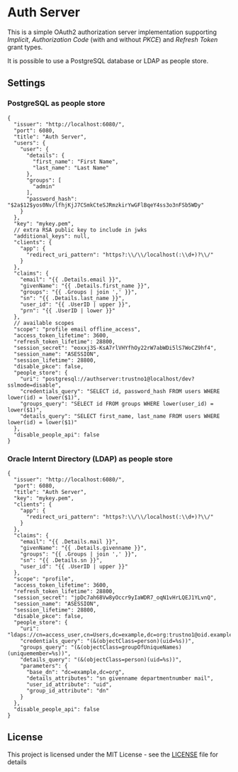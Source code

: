 # Auth Server

This is a simple OAuth2 authorization server implementation supporting *Implicit*,
*Authorization Code* (with and without *PKCE*) and *Refresh Token* grant types.

It is possible to use a PostgreSQL database or LDAP as people store.

## Settings

### PostgreSQL as people store

```jsonc
{
  "issuer": "http://localhost:6080/",
  "port": 6080,
  "title": "Auth Server",
  "users": {
    "user": {
      "details": {
        "first_name": "First Name",
        "last_name": "Last Name"
      },
      "groups": [
        "admin"
      ],
      "password_hash": "$2a$12$yos0Nv/lfhjKjJ7CSmkCteSJRmzkirYwGFlBqeY4ss3o3nFSb5WDy"
    }
  },
  "key": "mykey.pem",
  // extra RSA public key to include in jwks
  "additional_keys": null,
  "clients": {
    "app": {
      "redirect_uri_pattern": "https?:\\/\\/localhost(:\\d+)?\\/"
    }
  },
  "claims": {
    "email": "{{ .Details.email }}",
    "givenName": "{{ .Details.first_name }}",
    "groups": "{{ .Groups | join ',' }}",
    "sn": "{{ .Details.last_name }}",
    "user_id": "{{ .UserID | upper }}",
    "prn": "{{ .UserID | lower }}"
  },
  // available scopes
  "scope": "profile email offline_access",
  "access_token_lifetime": 3600,
  "refresh_token_lifetime": 28800,
  "session_secret": "eoxxj3S-KsA7rlVHYfhOy22rW7abWDi5lS7WoCZ9hf4",
  "session_name": "ASESSION",
  "session_lifetime": 28800,
  "disable_pkce": false,
  "people_store": {
    "uri": "postgresql://authserver:trustno1@localhost/dev?sslmode=disable",
    "credentials_query": "SELECT id, password_hash FROM users WHERE lower(id) = lower($1)",
    "groups_query": "SELECT id FROM groups WHERE lower(user_id) = lower($1)",
    "details_query": "SELECT first_name, last_name FROM users WHERE lower(id) = lower($1)"
  },
  "disable_people_api": false
}
```

### Oracle Internt Directory (LDAP) as people store

```jsonc
{
  "issuer": "http://localhost:6080/",
  "port": 6080,
  "title": "Auth Server",
  "key": "mykey.pem",
  "clients": {
    "app": {
      "redirect_uri_pattern": "https?:\\/\\/localhost(:\\d+)?\\/"
    }
  },
  "claims": {
    "email": "{{ .Details.mail }}",
    "givenName": "{{ .Details.givenname }}",
    "groups": "{{ .Groups | join ',' }}",
    "sn": "{{ .Details.sn }}",
    "user_id": "{{ .UserID | upper }}"
  },
  "scope": "profile",
  "access_token_lifetime": 3600,
  "refresh_token_lifetime": 28800,
  "session_secret": "jpDc7ah68Vw8yOccr9yIaWDR7_oqN1vHrLQEJ1YLvnQ",
  "session_name": "ASESSION",
  "session_lifetime": 28800,
  "disable_pkce": false,
  "people_store": {
    "uri": "ldaps://cn=access_user,cn=Users,dc=example,dc=org:trustno1@oid.example.org:3070",
    "credentials_query": "(&(objectClass=person)(uid=%s))",
    "groups_query": "(&(objectClass=groupOfUniqueNames)(uniquemember=%s))",
    "details_query": "(&(objectClass=person)(uid=%s))",
    "parameters": {
      "base_dn": "dc=example,dc=org",
      "details_attributes": "sn givenname departmentnumber mail",
      "user_id_attribute": "uid",
      "group_id_attribute": "dn"
    }
  },
  "disable_people_api": false
}
```

## License

This project is licensed under the MIT License - see the [LICENSE](LICENSE) file for details
